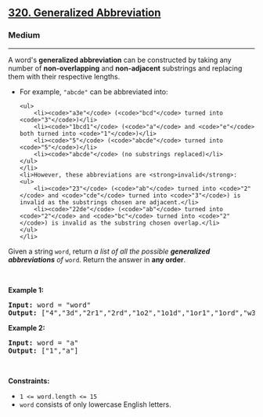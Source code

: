 <h2><a href="https://leetcode.com/problems/generalized-abbreviation/">320. Generalized Abbreviation</a></h2><h3>Medium</h3><hr><div><p>A word's <strong>generalized abbreviation</strong> can be constructed by taking any number of <strong>non-overlapping</strong> and <strong>non-adjacent</strong> <span data-keyword="substring-nonempty">substrings</span> and replacing them with their respective lengths.</p>

<ul>
	<li>For example, <code>"abcde"</code> can be abbreviated into:

	<ul>
		<li><code>"a3e"</code> (<code>"bcd"</code> turned into <code>"3"</code>)</li>
		<li><code>"1bcd1"</code> (<code>"a"</code> and <code>"e"</code> both turned into <code>"1"</code>)</li>
		<li><code>"5"</code> (<code>"abcde"</code> turned into <code>"5"</code>)</li>
		<li><code>"abcde"</code> (no substrings replaced)</li>
	</ul>
	</li>
	<li>However, these abbreviations are <strong>invalid</strong>:
	<ul>
		<li><code>"23"</code> (<code>"ab"</code> turned into <code>"2"</code> and <code>"cde"</code> turned into <code>"3"</code>) is invalid as the substrings chosen are adjacent.</li>
		<li><code>"22de"</code> (<code>"ab"</code> turned into <code>"2"</code> and <code>"bc"</code> turned into <code>"2"</code>) is invalid as the substring chosen overlap.</li>
	</ul>
	</li>
</ul>

<p>Given a string <code>word</code>, return <em>a list of all the possible <strong>generalized abbreviations</strong> of</em> <code>word</code>. Return the answer in <strong>any order</strong>.</p>

<p>&nbsp;</p>
<p><strong class="example">Example 1:</strong></p>
<pre style="position: relative;"><strong>Input:</strong> word = "word"
<strong>Output:</strong> ["4","3d","2r1","2rd","1o2","1o1d","1or1","1ord","w3","w2d","w1r1","w1rd","wo2","wo1d","wor1","word"]
<div class="open_grepper_editor" title="Edit &amp; Save To Grepper"></div></pre><p><strong class="example">Example 2:</strong></p>
<pre style="position: relative;"><strong>Input:</strong> word = "a"
<strong>Output:</strong> ["1","a"]
<div class="open_grepper_editor" title="Edit &amp; Save To Grepper"></div></pre>
<p>&nbsp;</p>
<p><strong>Constraints:</strong></p>

<ul>
	<li><code>1 &lt;= word.length &lt;= 15</code></li>
	<li><code>word</code> consists of only lowercase English letters.</li>
</ul>
</div>